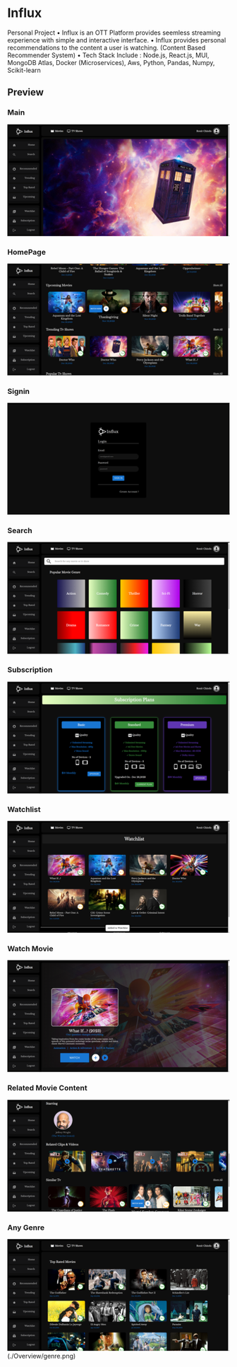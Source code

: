 # Influx

Personal Project
• Influx is an OTT Platform provides seemless streaming experience with simple and interactive interface.
• Influx provides personal recommendations to the content a user is watching. (Content Based Recommender
System)
• Tech Stack Include : Node.js, React.js, MUI, MongoDB Atlas, Docker (Microservices), Aws, Python, Pandas,
Numpy, Scikit-learn

## Preview

### Main 
![Main](./Overview/home.png)

### HomePage 
![Home](./Overview/home_all.png)

### Signin 
![Signin](./Overview/login.png)

### Search
![Search](./Overview/search.png)

### Subscription
![Subscription](./Overview/subscription.png)

### Watchlist
![Watchlist](./Overview/watchlist.png)

### Watch Movie
![Watch](./Overview/watch.png)

### Related Movie Content
![Realted](./Overview/related.png)


### Any Genre
![Genre](./Overview/genre.png)(./Overview/genre.png)


